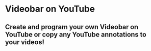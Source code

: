 # Videobar on YouTube
## Create and program your own Videobar on YouTube or copy any YouTube annotations to your videos!
